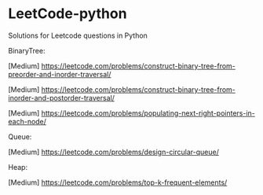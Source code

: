 # LeetCode-python
Solutions for Leetcode questions in Python

BinaryTree:
  
  [Medium] https://leetcode.com/problems/construct-binary-tree-from-preorder-and-inorder-traversal/
  
  [Medium] https://leetcode.com/problems/construct-binary-tree-from-inorder-and-postorder-traversal/
  
  [Medium] https://leetcode.com/problems/populating-next-right-pointers-in-each-node/

Queue:

  [Medium] https://leetcode.com/problems/design-circular-queue/

Heap:

  [Medium] https://leetcode.com/problems/top-k-frequent-elements/
